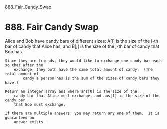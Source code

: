 888_Fair_Candy_Swap
# 888. Fair Candy Swap

Alice and Bob have candy bars of different sizes: A[i] is the size of the i-th
        bar of candy that Alice has, and B[j] is the size of the j-th bar
        of candy that Bob has.

    Since they are friends, they would like to exchange one candy bar each so that after the
        exchange, they both have the same total amount of candy.  (The total amount of
            candy a person has is the sum of the sizes of candy bars they have.)

    Return an integer array ans where ans[0] is the size of the
        candy bar that Alice must exchange, and ans[1] is the size of the candy bar
        that Bob must exchange.

    If there are multiple answers, you may return any one of them.  It is guaranteed an
        answer exists.